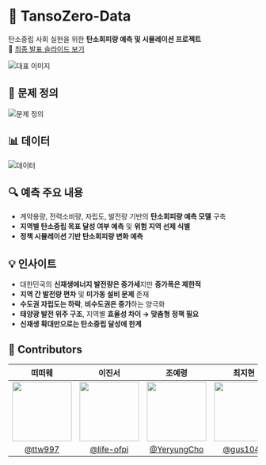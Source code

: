 # 🌿 TansoZero-Data

탄소중립 사회 실현을 위한 **탄소회피량 예측 및 시뮬레이션 프로젝트**  
📎 [최종 발표 슬라이드 보기](https://drive.google.com/file/d/1XJqd690P9e3aHZugaLu4Xr2QeRB-iUXA/view?usp=sharing)    

![대표 이미지](https://github.com/user-attachments/assets/938ef44b-7b51-4e0c-87a9-f9c516c4257a)  


## 🧐 문제 정의  
![문제 정의](https://github.com/user-attachments/assets/ddcc8e50-fadc-4273-b180-e05ee31005e0)  


## 📊 데이터  
![데이터](https://github.com/user-attachments/assets/39325d27-5f96-45fb-a9ff-0d6b85ed63b7)  


## 🔍 예측 주요 내용
- 계약용량, 전력소비량, 자립도, 발전량 기반의 **탄소회피량 예측 모델** 구축  
- **지역별 탄소중립 목표 달성 여부 예측** 및 **위험 지역 선제 식별**  
- **정책 시뮬레이션 기반 탄소회피량 변화 예측**


## 💡 인사이트
- 대한민국의 **신재생에너지 발전량은 증가세**지만 **증가폭은 제한적**
- **지역 간 발전량 편차** 및 **미가동 설비 문제** 존재
- **수도권 자립도는 하락**, **비수도권은 증가**하는 양극화
- **태양광 발전 위주 구조**, 지역별 **효율성 차이 → 맞춤형 정책 필요**
- **신재생 확대만으로는 탄소중립 달성에 한계**


   
## 👥 Contributors

| 떠떠웨 | 이진서 | 조예령 | 최지현 |
|:---:|:---:|:---:|:---:|
|<img src="https://avatars.githubusercontent.com/u/146916529?v=4" width="120px">|<img src="https://avatars.githubusercontent.com/u/107314577?v=4" width="120px">|<img src="https://avatars.githubusercontent.com/u/80876980?v=4" width="120px">|<img src="https://avatars.githubusercontent.com/u/80878955?v=4" width="120px">|
|[@ttw997](https://github.com/ttw997)|[@life-ofpi](https://github.com/life-ofpi)|[@YeryungCho](https://github.com/YeryungCho)|[@gus1043](https://github.com/gus1043)|
